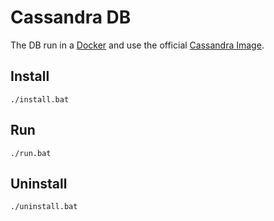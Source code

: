 # Cassandra DB
The DB run in a [Docker](https://www.docker.com) and use the official [Cassandra Image](https://hub.docker.com/_/cassandra).

## Install
```shell
./install.bat
```

## Run
```shell
./run.bat
```

## Uninstall
```shell
./uninstall.bat
```